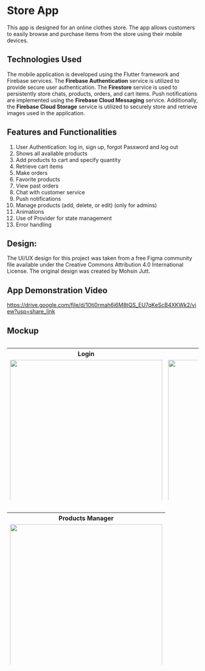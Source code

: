 # Store App
This app is designed for an online clothes store. The app allows customers to easily browse and purchase items from the store using their mobile devices.

## Technologies Used
The mobile application is developed using the Flutter framework and Firebase services. The **Firebase Authentication** service is utilized to provide secure user authentication. The **Firestore** service is used to persistently store chats, products, orders, and cart items. Push notifications are implemented using the **Firebase Cloud Messaging** service. Additionally, the **Firebase Cloud Storage** service is utilized to securely store and retrieve images used in the application.

## Features and Functionalities
1. User Authentication: log in, sign up, forgot Password and log out
2. Shows all available products
4. Add products to cart and specify quantity
5. Retrieve cart items
6. Make orders
7. Favorite products
8. View past orders
9. Chat with customer service
10. Push notifications
11. Manage products (add, delete, or edit) (only for admins)
12. Animations
13. Use of Provider for state management
14. Error handling

## Design:

The UI/UX design for this project was taken from a free Figma community file available under the Creative Commons Attribution 4.0 International License. The original design was created by Mohsin Jutt.

## App Demonstration Video

https://drive.google.com/file/d/10tj0rmah6i6M8tQS_EU7qKeScB4XKWk2/view?usp=share_link

## Mockup

<div style="overflow-x:auto;">
  <table style="height: 400px;">
    <tr>
      <th>Login</th>
      <th>Home</th>
      <th>Product Details</th>
    </tr>
    <tr>
      <td><img src="https://user-images.githubusercontent.com/40627412/236239935-1e4b1d33-9373-4096-81d7-7f4915081a5f.png" height="400"></td>
      <td><img src="https://user-images.githubusercontent.com/40627412/236240197-18ba04a2-c857-4e0d-989e-1b19b3545c6a.png" height="400"></td>
      <td><img src="https://user-images.githubusercontent.com/40627412/236240272-14db1dc1-a040-469a-ba13-a4326e4dd885.png" height="400"></td>
    </tr>
  </table>
</div>
  



<div style="overflow-x:auto;">
  <table style="height: 400px;">
    <tr>
      <th>Products Manager</th>
    </tr>
    <tr>
      <td><img src="https://user-images.githubusercontent.com/40627412/236240820-f589ab1f-0047-4d7e-9124-0dbe15e048c4.png" height="400"></td>
    </tr>
  </table>
</div>
